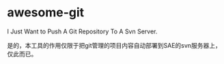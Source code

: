 awesome-git
===========

I Just Want to Push A Git Repository To A Svn Server.

是的，本工具的作用仅限于把git管理的项目内容自动部署到SAE的svn服务器上，仅此而已。
